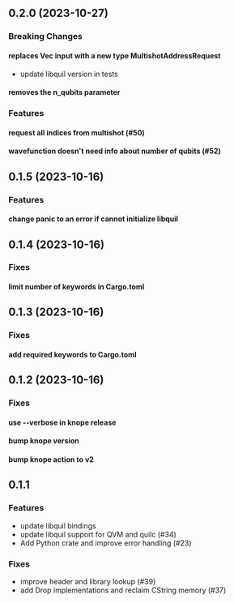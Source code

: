 ## 0.2.0 (2023-10-27)

### Breaking Changes

#### replaces Vec<u32> input with a new type MultishotAddressRequest

* update libquil version in tests

#### removes the n_qubits parameter

### Features

#### request all indices from multishot (#50)

#### wavefunction doesn't need info about number of qubits (#52)

## 0.1.5 (2023-10-16)

### Features

#### change panic to an error if cannot initialize libquil

## 0.1.4 (2023-10-16)

### Fixes

#### limit number of keywords in Cargo.toml

## 0.1.3 (2023-10-16)

### Fixes

#### add required keywords to Cargo.toml

## 0.1.2 (2023-10-16)

### Fixes

#### use --verbose in knope release

#### bump knope version

#### bump knope action to v2

## 0.1.1

### Features

- update libquil bindings
- update libquil support for QVM and quilc (#34)
- Add Python crate and improve error handling (#23)

### Fixes

- improve header and library lookup (#39)
- add Drop implementations and reclaim CString memory (#37)
